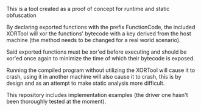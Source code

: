 This is a tool created as a proof of concept for runtime and static obfuscation

By declaring exported functions with the prefix FunctionCode, the included XORTool will xor the functions' bytecode with a key derived from the host machine (the method needs to be changed for a real world scenario).

Said exported functions must be xor'ed before executing and should be xor'ed once again to minimize the time of which their bytecode is exposed.

Running the compiled program without utilizing the XORTool will cause it to crash, using it in another machine will also cause it to crash, this is by design and as an attempt to make static analysis more difficult.

This repository includes implementation examples (the driver one hasn't been thoroughly tested at the moment).
